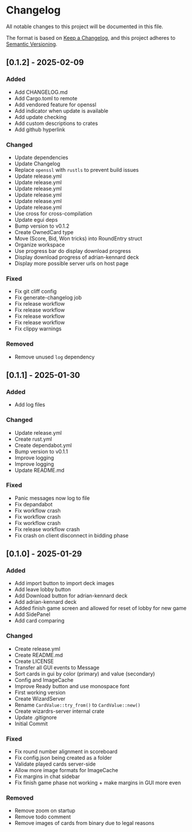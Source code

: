 # Changelog

All notable changes to this project will be documented in this file.

The format is based on [Keep a Changelog](https://keepachangelog.com/en/1.0.0/),
and this project adheres to [Semantic Versioning](https://semver.org/spec/v2.0.0.html).

## [0.1.2] - 2025-02-09

### Added

- Add CHANGELOG.md
- Add Cargo.toml to remote
- Add vendored feature for openssl
- Add indicator when update is available
- Add update checking
- Add custom descriptions to crates
- Add github hyperlink

### Changed

- Update dependencies
- Update Changelog
- Replace `openssl` with `rustls` to prevent build issues
- Update release.yml
- Update release.yml
- Update release.yml
- Update release.yml
- Update release.yml
- Update release.yml
- Use cross for cross-compilation
- Update egui deps
- Bump version to v0.1.2
- Create OwnedCard type
- Move (Score, Bid, Won tricks) into RoundEntry struct
- Organize workspace
- Use progress bar do display download progress
- Display download progress of adrian-kennard deck
- Display more possible server urls on host page

### Fixed

- Fix git cliff config
- Fix generate-changelog job
- Fix release workflow
- Fix release workflow
- Fix release workflow
- Fix release workflow
- Fix clippy warnings

### Removed

- Remove unused `log` dependency

## [0.1.1] - 2025-01-30

### Added

- Add log files

### Changed

- Update release.yml
- Create rust.yml
- Create dependabot.yml
- Bump version to v0.1.1
- Improve logging
- Improve logging
- Update README.md

### Fixed

- Panic messages now log to file
- Fix depandabot
- Fix workflow crash
- Fix workflow crash
- Fix workflow crash
- Fix release workflow crash
- Fix crash on client disconnect in bidding phase

## [0.1.0] - 2025-01-29

### Added

- Add import button to import deck images
- Add leave lobby button
- Add Download button for adrian-kennard deck
- Add adrian-kennard deck
- Added finish game screen and allowed for reset of lobby for new game
- Add SidePanel
- Add card comparing

### Changed

- Create release.yml
- Create README.md
- Create LICENSE
- Transfer all GUI events to Message
- Sort cards in gui by color (primary) and value (secondary)
- Config and ImageCache
- Improve Ready button and use monospace font
- First working version
- Create WizardServer
- Rename `CardValue::try_from()` to `CardValue::new()`
- Create wizardrs-server internal crate
- Update .gitignore
- Initial Commit

### Fixed

- Fix round number alignment in scoreboard
- Fix config.json being created as a folder
- Validate played cards server-side
- Allow more image formats for ImageCache
- Fix margins in chat sidebar
- Fix finish game phase not working + make margins in GUI more even

### Removed

- Remove zoom on startup
- Remove todo comment
- Remove images of cards from binary due to legal reasons

<!-- generated by git-cliff -->
